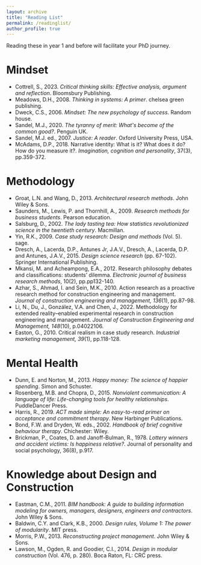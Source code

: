 ```yaml
---
layout: archive
title: "Reading List"
permalink: /readinglist/
author_profile: true
---
```

Reading these in year 1 and before will facilitate your PhD journey.

# Mindset
* Cottrell, S., 2023. *Critical thinking skills: Effective analysis, argument and reflection*. Bloomsbury Publishing.
* Meadows, D.H., 2008. *Thinking in systems: A primer*. chelsea green publishing.
* Dweck, C.S., 2006. *Mindset: The new psychology of success*. Random house.
* Sandel, M.J., 2020. *The tyranny of merit: What's become of the common good?*. Penguin UK.
* Sandel, M.J. ed., 2007. *Justice: A reader*. Oxford University Press, USA.
* McAdams, D.P., 2018. Narrative identity: What is it? What does it do? How do you measure it?. *Imagination, cognition and personality*, 37(3), pp.359-372.

# Methodology
* Groat, L.N. and Wang, D., 2013. *Architectural research methods*. John Wiley & Sons.
* Saunders, M., Lewis, P. and Thornhill, A., 2009. *Research methods for business students*. Pearson education.
* Salsburg, D., 2002. *The lady tasting tea: How statistics revolutionized science in the twentieth century*. Macmillan.
* Yin, R.K., 2009. *Case study research: Design and methods* (Vol. 5). sage.
* Dresch, A., Lacerda, D.P., Antunes Jr, J.A.V., Dresch, A., Lacerda, D.P. and Antunes, J.A.V., 2015. *Design science research* (pp. 67-102). Springer International Publishing.
* Mkansi, M. and Acheampong, E.A., 2012. Research philosophy debates and classifications: students’ dilemma. *Electronic journal of business research methods*, 10(2), pp.pp132-140.
* Azhar, S., Ahmad, I. and Sein, M.K., 2010. Action research as a proactive research method for construction engineering and management. *Journal of construction engineering and management, 136*(1), pp.87-98.
* Li, N., Du, J., González, V.A. and Chen, J., 2022. Methodology for extended reality–enabled experimental research in construction engineering and management. *Journal of Construction Engineering and Management, 148*(10), p.04022106.
* Easton, G., 2010. Critical realism in case study research. *Industrial marketing management, 39*(1), pp.118-128.

# Mental Health
* Dunn, E. and Norton, M., 2013. *Happy money: The science of happier spending*. Simon and Schuster.
* Rosenberg, M.B. and Chopra, D., 2015. *Nonviolent communication: A language of life: Life-changing tools for healthy relationships*. PuddleDancer Press.
* Harris, R., 2019. *ACT made simple: An easy-to-read primer on acceptance and commitment therapy*. New Harbinger Publications.
* Bond, F.W. and Dryden, W. eds., 2002. *Handbook of brief cognitive behaviour therapy*. Chichester: Wiley.
* Brickman, P., Coates, D. and Janoff-Bulman, R., 1978. *Lottery winners and accident victims: Is happiness relative?*. Journal of personality and social psychology, 36(8), p.917.

# Knowledge about Design and Construction
* Eastman, C.M., 2011. *BIM handbook: A guide to building information modeling for owners, managers, designers, engineers and contractors*. John Wiley & Sons.
* Baldwin, C.Y. and Clark, K.B., 2000. *Design rules, Volume 1: The power of modularity*. MIT press.
* Morris, P.W., 2013. *Reconstructing project management*. John Wiley & Sons.
* Lawson, M., Ogden, R. and Goodier, C.I., 2014. *Design in modular construction* (Vol. 476, p. 280). Boca Raton, FL: CRC press.


